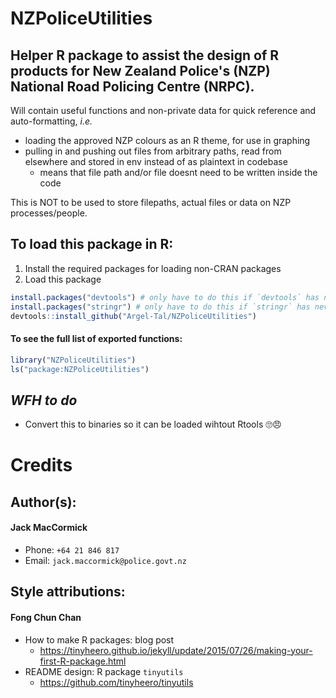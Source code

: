 # NZPoliceUtilities
## Helper R package to assist the design of R products for New Zealand Police's (NZP) National Road Policing Centre (NRPC).

Will contain useful functions and non-private data for quick reference and auto-formatting, _i.e._ 
- loading the approved NZP colours as an R theme, for use in graphing
- pulling in and pushing out files from arbitrary paths, read from elsewhere and stored in env instead of as plaintext in codebase
    + means that file path and/or file doesnt need to be written inside the code
    
This is NOT to be used to store filepaths, actual files or data on NZP processes/people.

## To load this package in R:
1. Install the required packages for loading non-CRAN packages
2. Load this package
``` R
install.packages("devtools") # only have to do this if `devtools` has never been installed before
install.packages("stringr") # only have to do this if `stringr` has never been installed before
devtools::install_github("Argel-Tal/NZPoliceUtilities")
```
#### To see the full list of exported functions:
``` R
library("NZPoliceUtilities")
ls("package:NZPoliceUtilities")
```

## _WFH to do_
- Convert this to binaries so it can be loaded wihtout Rtools 🙄😠

# Credits
## Author(s): 
#### Jack MacCormick
- Phone:  `+64 21 846 817`
- Email:  `jack.maccormick@police.govt.nz`
## Style attributions:
#### Fong Chun Chan
- How to make R packages: blog post
  + https://tinyheero.github.io/jekyll/update/2015/07/26/making-your-first-R-package.html
- README design: R package `tinyutils`
  + https://github.com/tinyheero/tinyutils

